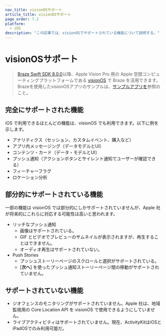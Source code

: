 ```yaml
---
nav_title: visionOSサポート
article_title: visionOSサポート
page_order: 7.2
platform: 
  - iOS
description: "この記事では、visionOSでサポートされている機能について説明する。"
---
```


# visionOSサポート

> [Braze Swift SDK 8.0.0](https://github.com/braze-inc/braze-swift-sdk/blob/main/CHANGELOG.md#800)以降、Apple Vision Pro 用の Apple 空間コンピューティングプラットフォームである [visionOS](https://developer.apple.com/visionos/) で Braze を活用できます。Brazeを使用したvisionOSアプリのサンプルは、[サンプルアプリを]({{site.baseurl}}/developer_guide/platform_integration_guides/swift/sample_apps/)参照のこと。

## 完全にサポートされた機能

iOS で利用できるほとんどの機能は、visionOS でも利用できます。以下に例を示します。

- アナリティクス（セッション、カスタムイベント、購入など）
- アプリ内メッセージング（データモデルとUI）
- コンテンツ・カード（データ・モデルとUI）
- プッシュ通知（アクションボタンとサイレント通知でユーザーが確認できる）
- フィーチャーフラグ
- ロケーション分析

## 部分的にサポートされている機能

一部の機能は visionOS では部分的にしかサポートされていませんが、Apple 社が将来的にこれらに対応する可能性は高いと思われます。

- リッチなプッシュ通知
  - 画像はサポートされている。
  - GIF とビデオでプレビューのサムネイルが表示されますが、再生することはできません。
  - オーディオ再生はサポートされていない。
- Push Stories
  - プッシュストーリーページのスクロールと選択がサポートされている。
  - \[**次へ**] を使ったプッシュ通知ストーリーページ間の移動がサポートされていません。

## サポートされていない機能

- ジオフェンスのモニタリングがサポートされていません。Apple 社は、地域監視用の Core Location API を visionOS で使用できるようにしていません。
- ライブアクティビティはサポートされていません。現在、ActivityKitはiOSとiPadOSでのみ利用可能だ。
